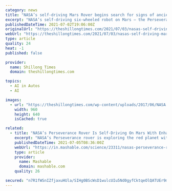 ```yaml
---
category: news
title: "NASA’s self-driving Mars Rover begins search for signs of ancient life"
excerpt: "NASA’s self-driving six-wheeled robot on Mars — the Perseverance rover — is set to start an epic journey across a crater floor to seek signs of ancient life, the US space agency said on Friday. The rover,"
publishedDateTime: 2021-07-02T19:06:00Z
originalUrl: "https://theshillongtimes.com/2021/07/03/nasas-self-driving-mars-rover-begins-search-for-signs-of-ancient-life/"
webUrl: "https://theshillongtimes.com/2021/07/03/nasas-self-driving-mars-rover-begins-search-for-signs-of-ancient-life/"
type: article
quality: 24
heat: -1
published: false

provider:
  name: Shillong Times
  domain: theshillongtimes.com

topics:
  - AI in Autos
  - AI

images:
  - url: "https://theshillongtimes.com/wp-content/uploads/2017/06/NASA.jpg"
    width: 960
    height: 640
    isCached: true

related:
  - title: "NASA’s Perseverance Rover Is Self-Driving On Mars With Enhanced Auto-Navigation System"
    excerpt: "NASA’s Perseverance rover is exploring the red planet with a new auto-navigation system that lets it drive by itself."
    publishedDateTime: 2021-07-05T08:36:00Z
    webUrl: "https://in.mashable.com/science/23311/nasas-perseverance-rover-is-self-driving-on-mars-with-enhanced-auto-navigation-system"
    type: article
    provider:
      name: Mashable
      domain: mashable.com
    quality: 26

secured: "n7R1fWSnIZfjaxuHUla/SIHg0BScWsD1wulcUIu5Nd0gyfCktqeOlQATUEr9mIA+j1j5feg39IeY2NezNX6iuOHp5zokO4NsajwVX3UG4fGzJWak80k4LA8nTPNI/bWFIy+aZgUgGLco+p1z8uDuWjyEawxZ/dQAde2aFEf1MoDeJsJ4tvcQu6lSexNdD6WVCZmEE7ssdnrw1LWjs8gJZ8Vbrc8n3txpTr/XTgtiHcUrEN1MKSxsxau53//yU6ePTJgIRKCtNDZNgEY3FhTU2Gx8xkYR2GqNe9m4tiohgtd+yMn5bAOvyvVAHtpBTb77tLeTZcLL57tX+xh/IN9zKuQiIEUeBM69xd4N5mF9tbI=;NBIMIEg/9GXNl2mGlxLX2Q=="
---
```


